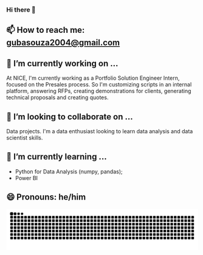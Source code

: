 ### Hi there 👋

## 📫 How to reach me: gubasouza2004@gmail.com

## 🔭 I’m currently working on ...
At NICE, I'm currently working as a Portfolio Solution Engineer Intern, focused on the Presales process. So I'm customizing scripts in an internal platform, answering RFPs, creating demonstrations for clients, generating technical proposals and creating quotes.

## 🤔 I’m looking to collaborate on ...
Data projects. I'm a data enthusiast looking to learn data analysis and data scientist skills.

## 🌱 I’m currently learning ...
- Python for Data Analysis (numpy, pandas);
- Power BI

## 😄 Pronouns: he/him

<!--
**GustavoBastos04/GustavoBastos04** is a ✨ _special_ ✨ repository because its `README.md` (this file) appears on your GitHub profile.

Here are some ideas to get you started:

- 🔭 I’m currently working on ...
- 🌱 I’m currently learning ...
- 👯 I’m looking to collaborate on ...
- 🤔 I’m looking for help with ...
- 💬 Ask me about ...
- 📫 How to reach me: gubasouza2004@gmail.com
- 😄 Pronouns: he/him
- ⚡ Fun fact: ...
-->

<!--
![Top Langs](https://github-readme-stats.vercel.app/api/top-langs/?username=GustavoBastos04&size_weight=0.5&count_weight=0.5)
-->
<img alt="snake eating my contributions" src="https://raw.githubusercontent.com/GustavoBastos04/GustavoBastos04/output/github-contribution-grid-snake-dark.svg?palette=github-dark" />
